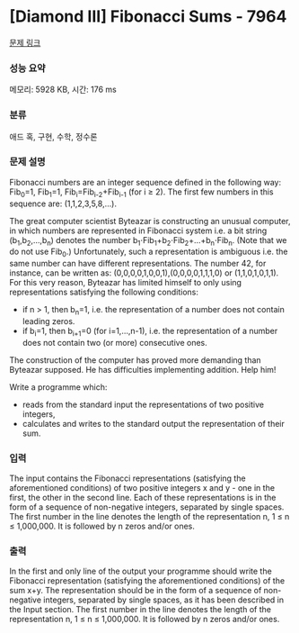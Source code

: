 # [Diamond III] Fibonacci Sums - 7964 

[문제 링크](https://www.acmicpc.net/problem/7964) 

### 성능 요약

메모리: 5928 KB, 시간: 176 ms

### 분류

애드 혹, 구현, 수학, 정수론

### 문제 설명

<p>Fibonacci numbers are an integer sequence defined in the following way: Fib<sub>0</sub>=1, Fib<sub>1</sub>=1, Fib<sub>i</sub>=Fib<sub>i-2</sub>+Fib<sub>i-1</sub> (for i ≥ 2). The first few numbers in this sequence are: (1,1,2,3,5,8,…).</p>

<p>The great computer scientist Byteazar is constructing an unusual computer, in which numbers are represented in Fibonacci system i.e. a bit string (b<sub>1</sub>,b<sub>2</sub>,…,b<sub>n</sub>) denotes the number b<sub>1</sub>⋅Fib<sub>1</sub>+b<sub>2</sub>⋅Fib<sub>2</sub>+…+b<sub>n</sub>⋅Fib<sub>n</sub>. (Note that we do not use Fib<sub>0</sub>.) Unfortunately, such a representation is ambiguous i.e. the same number can have different representations. The number 42, for instance, can be written as: (0,0,0,0,1,0,0,1),(0,0,0,0,1,1,1,0) or (1,1,0,1,0,1,1). For this very reason, Byteazar has limited himself to only using representations satisfying the following conditions:</p>

<ul>
	<li>if n > 1, then b<sub>n</sub>=1, i.e. the representation of a number does not contain leading zeros.</li>
	<li>if b<sub>i</sub>=1, then b<sub>i+1</sub>=0 (for i=1,…,n-1), i.e. the representation of a number does not contain two (or more) consecutive ones.</li>
</ul>

<p>The construction of the computer has proved more demanding than Byteazar supposed. He has difficulties implementing addition. Help him!</p>

<p>Write a programme which:</p>

<ul>
	<li>reads from the standard input the representations of two positive integers,</li>
	<li>calculates and writes to the standard output the representation of their sum.</li>
</ul>

### 입력 

 <p>The input contains the Fibonacci representations (satisfying the aforementioned conditions) of two positive integers x and y - one in the first, the other in the second line. Each of these representations is in the form of a sequence of non-negative integers, separated by single spaces. The first number in the line denotes the length of the representation n, 1 ≤ n ≤ 1,000,000. It is followed by n zeros and/or ones.</p>

### 출력 

 <p>In the first and only line of the output your programme should write the Fibonacci representation (satisfying the aforementioned conditions) of the sum x+y. The representation should be in the form of a sequence of non-negative integers, separated by single spaces, as it has been described in the Input section. The first number in the line denotes the length of the representation n, 1 ≤ n ≤ 1,000,000. It is followed by n zeros and/or ones.</p>

